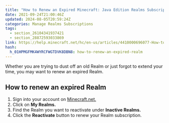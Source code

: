 ```yaml
---
title: "How to Renew an Expired Minecraft: Java Edition Realms Subscription"
date: 2021-09-24T21:00:46Z
updated: 2024-08-05T20:59:24Z
categories: Manage Realms Subscriptions
tags:
  - section_26104341937421
  - section_28872593033869
link: https://help.minecraft.net/hc/en-us/articles/4410000696077-How-to-Renew-an-Expired-Minecraft-Java-Edition-Realms-Subscription
hash:
  h_01HPMGFMK4WYRCFWGTDVK8DBN8: how-to-renew-an-expired-realm
---
```


Whether you are trying to dust off an old Realm or just forgot to extend your time, you may want to renew an expired Realm.

## How to renew an expired Realm

1.  Sign into your account on [Minecraft.net.](https://www.minecraft.net/en-us/login)
2.  Click on **My Realms.**
3.  Find the Realm you want to reactivate under **Inactive Realms.**
4.  Click the **Reactivate** button to renew your Realm subscription.
